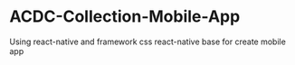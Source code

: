 # ACDC-Collection-Mobile-App
Using react-native and framework css react-native base for create mobile app
